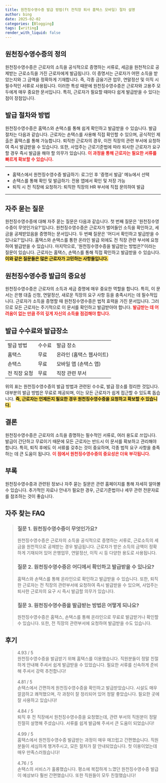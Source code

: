 ```yaml
---
title: 원천징수영수증 발급 방법(ft 전직장 퇴사 홈택스 모바일) 절차 설명
author: bing
date: 2025-02-02
categories: [Blogging]
tags: [writing]
render_with_liquid: false
---
```



<h2 id='원천징수영수증의 정의'>원천징수영수증의 정의</h2>

<p>원천징수영수증은 근로자의 소득을 공식적으로 증명하는 서류로, 세금을 원천적으로 공제받는 근로소득을 가진 근로자에게 발급됩니다. 이 증명서는 근로자가 어떤 소득을 받았는지와 그 금액을 정확하게 기재합니다. 즉, 각종 금융기관 업무, 연말정산 및 이직 시 필수적인 서류로 사용됩니다. 이러한 특성 때문에 원천징수영수증은 근로자와 고용주 모두에게 매우 중요한 문서입니다. 특히, 근로자가 필요할 때마다 쉽게 발급받을 수 있다는 점이 장점입니다.</p>

<h2 id='발급 절차와 방법'>발급 절차와 방법</h2>

<p>원천징수영수증은 홈택스와 손택스를 통해 쉽게 확인하고 발급받을 수 있습니다. 발급 절차는 다음과 같습니다. 근로자는 손택스를 사용해 직접 확인할 수 있으며, 공식적인 제출은 홈택스를 통해 가능합니다. 퇴직한 근로자의 경우, 이전 직장의 관련 부서에 요청하여 즉시 발급받을 수 있습니다. 또한, 사업주는 근로기준법에 따라 퇴사한 근로자가 요구할 경우 즉시 발급을 해야 할 의무가 있습니다. <b><span style="color: #ee2323;">이 과정을 통해 근로자는 필요한 서류를 빠르게 확보할 수 있습니다.</span></b></p>

<hr />

<ul>
    <li>홈택스에서 원천징수영수증 발급하기: 로그인 후 '증명서 발급' 메뉴에서 선택</li>
    <li>손택스를 통해 확인 및 발급하기: 전용 앱에서 확인 및 저장 가능</li>
    <li>퇴직 시 전 직장에 요청하기: 퇴직한 직장의 HR 부서에 직접 문의하여 발급</li>
</ul>

<hr />

<h2 id='자주 묻는 질문'>자주 묻는 질문</h2>

<p>원천징수영수증에 대해 자주 묻는 질문은 다음과 같습니다. 첫 번째 질문은 '원천징수영수증이 무엇인가요?'입니다. 원천징수영수증은 근로자가 벌어들인 소득을 확인하고, 세금을 공제받았음을 증명하는 문서입니다. 두 번째 질문은 '어디서 확인하고 발급받을 수 있나요?'입니다. 홈택스와 손택스를 통한 온라인 발급 외에도 전 직장 관련 부서에 요청하여 발급받을 수 있습니다. 마지막으로, '원천징수영수증을 발급받는 방법은?'이라는 질문이 있습니다. 근로자는 홈택스, 손택스를 통해 직접 확인하고 발급받을 수 있습니다. <b><span style="background-color: #ffe066;">이와 같은 질문들은 많은 근로자가 고민하는 사항들입니다.</span></b></p>

<h2 id='원천징수영수증 발급의 중요성'>원천징수영수증 발급의 중요성</h2>

<p>원천징수영수증은 근로자의 소득과 세금 증명에 매우 중요한 역할을 합니다. 특히, 이 문서는 은행 대출 신청, 연말정산, 새로운 직장의 요구 사항 등을 충족시키는 데 필수적입니다. 근로자가 소득을 증명할 때 원천징수영수증은 법적 효력을 가진 문서입니다. 그러므로 모든 근로자는 주기적으로 이 문서를 확인하고 발급받아야 합니다. <b><span style="color: #ee2323;">발급받는 데 어려움이 없는 만큼 주의 깊게 자신의 소득을 점검해야 합니다.</span></b></p>

<h2 id='발급 수수료와 발급장소'>발급 수수료와 발급장소</h2>

<table>
    <tr>
        <td>발급 방법</td>
        <td>수수료</td>
        <td>발급 장소</td>
    </tr>
    <tr>
        <td>홈택스</td>
        <td>무료</td>
        <td>온라인 (홈택스 웹사이트)</td>
    </tr>
    <tr>
        <td>손택스</td>
        <td>무료</td>
        <td>모바일 앱 (손택스 앱)</td>
    </tr>
    <tr>
        <td>전 직장 요청</td>
        <td>무료</td>
        <td>직장 관련 부서</td>
    </tr>
</table>

<p>위의 표는 원천징수영수증의 발급 방법과 관련된 수수료, 발급 장소를 정리한 것입니다. 대부분의 발급 방법은 무료로 제공되며, 이는 모든 근로자가 쉽게 접근할 수 있도록 돕습니다. <b><span style="background-color: #ffe066;">즉, 근로자는 언제든지 필요한 경우 원천징수영수증을 요청하고 확보할 수 있습니다.</span></b></p>

<h2 id='결론'>결론</h2>

<p>원천징수영수증은 근로자의 소득을 증명하는 필수적인 서류로, 여러 용도로 쓰입니다. 발급이 간단하고 무료이기 때문에 모든 근로자는 반드시 이 문서를 확보하고 관리해야 합니다. 특히, 퇴직 후에도 이 서류를 갖추는 것이 중요하며, 각종 법적 요구 사항을 충족하는 데 큰 도움이 됩니다. <b><span style="color: #ee2323;">이 점에서 원천징수영수증의 중요성은 더욱 부각됩니다.</span></b></p>

<h2 id='부록'>부록</h2>

<p>원천징수영수증과 관련된 정보나 자주 묻는 질문은 관련 홈페이지를 통해 자세히 알아볼 수 있습니다. 추가적인 자료나 안내가 필요한 경우, 근로기준법이나 세무 관련 전문자료를 참조하는 것이 좋습니다.</p>


<h2 id='자주_찾는_FAQ'>자주 찾는 FAQ</h2>
<div itemscope="" itemtype="https://schema.org/FAQPage"> 
<blockquote> 
<div itemscope="" itemprop="mainEntity" itemtype="https://schema.org/Question"> 
<h3 itemprop="name">질문 1. 원천징수영수증이 무엇인가요?</h3> 
<div itemscope="" itemprop="acceptedAnswer" itemtype="https://schema.org/Answer"> 
<span itemprop="text"> 
<p>원천징수영수증은 근로자의 소득을 공식적으로 증명하는 서류로, 근로소득의 세금을 원천적으로 공제받는 경우 발급됩니다. 근로자가 받은 소득의 금액이 정확하게 기재되어 있어 은행업무, 연말정산, 이직 시 등 다양한 용도로 사용됩니다.</p> 
</span> 
</div> 
</div> 

<div itemscope="" itemprop="mainEntity" itemtype="https://schema.org/Question"> 
<h3 itemprop="name">질문 2. 원천징수영수증은 어디에서 확인하고 발급받을 수 있나요?</h3> 
<div itemscope="" itemprop="acceptedAnswer" itemtype="https://schema.org/Answer"> 
<span itemprop="text"> 
<p>홈택스와 손택스를 통해 온라인으로 확인하고 발급받을 수 있습니다. 또한, 퇴직한 근로자는 전 직장의 관련부서에 요청하여 즉시 발급받을 수 있으며, 사업주는 퇴사한 근로자의 요구 시 즉시 발급할 의무가 있습니다.</p> 
</span> 
</div> 
</div> 

<div itemscope="" itemprop="mainEntity" itemtype="https://schema.org/Question"> 
<h3 itemprop="name">질문 3. 원천징수영수증을 발급받는 방법은 어떻게 되나요?</h3> 
<div itemscope="" itemprop="acceptedAnswer" itemtype="https://schema.org/Answer"> 
<span itemprop="text"> 
<p>원천징수영수증은 홈택스, 손택스를 통해 온라인으로 무료로 발급받거나 확인할 수 있습니다. 또한, 전 직장의 관련부서에 요청하여 발급받을 수도 있습니다.</p> 
</span> 
</div> 
</div> 
</blockquote> 
</div>
<h2 id='후기'>후기</h2>
<div itemscope itemtype="https://schema.org/Product">
  <blockquote>
  <div itemprop="review" itemscope itemtype="https://schema.org/Review">
      <div itemprop="reviewRating" itemscope itemtype="https://schema.org/Rating"> <span itemprop="ratingValue">4.93</span> / <span itemprop="bestRating">5</span> </div>
      <span itemprop="reviewBody">원천징수영수증을 발급받기 위해 홈택스를 이용했습니다. 직원분들이 정말 친절하게 안내해 주셔서 쉽게 발급받을 수 있었습니다. 필요한 서류를 신속하게 준비해 주셔서 강력 추천합니다!</span>
  </div>
  <br>
  <div itemprop="review" itemscope itemtype="https://schema.org/Review">
      <div itemprop="reviewRating" itemscope itemtype="https://schema.org/Rating"> <span itemprop="ratingValue">4.81</span> / <span itemprop="bestRating">5</span> </div>
      <span itemprop="reviewBody">손택스에서 간편하게 원천징수영수증을 확인하고 발급받았습니다. 시설도 매우 깔끔하고 쾌적했으며, 각 과정이 잘 정리되어 있어 정말 좋았습니다. 필요한 곳에 잘 사용하고 있습니다!</span>
  </div>
  <br>
  <div itemprop="review" itemscope itemtype="https://schema.org/Review">
      <div itemprop="reviewRating" itemscope itemtype="https://schema.org/Rating"> <span itemprop="ratingValue">4.84</span> / <span itemprop="bestRating">5</span> </div>
      <span itemprop="reviewBody">퇴직 후 전 직장에서 원천징수영수증을 요청했는데, 관련 부서의 직원분이 정말 친절히 설명해 주셨습니다. 서류를 쉽게 발급해 주셔서 큰 도움이 되었습니다!</span>
  </div>
  <br>
  <div itemprop="review" itemscope itemtype="https://schema.org/Review">
      <div itemprop="reviewRating" itemscope itemtype="https://schema.org/Rating"> <span itemprop="ratingValue">4.99</span> / <span itemprop="bestRating">5</span> </div>
      <span itemprop="reviewBody">홈택스에서 원천징수영수증 발급받는 과정이 매우 매끄럽고 간편했습니다. 직원분들이 세심하게 챙겨주시고, 모든 절차가 잘 안내되었습니다. 첫 이용이었는데 매우 만족스러웠습니다!</span>
  </div>
  <br>
  <div itemprop="review" itemscope itemtype="https://schema.org/Review">
      <div itemprop="reviewRating" itemscope itemtype="https://schema.org/Rating"> <span itemprop="ratingValue">4.76</span> / <span itemprop="bestRating">5</span> </div>
      <span itemprop="reviewBody">손택스의 서비스가 훌륭했습니다. 평소에 복잡하게 느꼈던 원천징수영수증 발급이 예상보다 훨씬 간편했습니다. 또한 직원들이 모두 친절했습니다!</span>
  </div>
  </blockquote>
</div>
